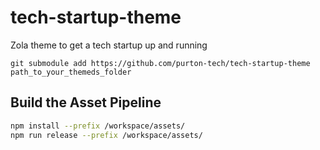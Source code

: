 # tech-startup-theme

Zola theme to get a tech startup up and running

```
git submodule add https://github.com/purton-tech/tech-startup-theme path_to_your_themeds_folder
```

## Build the Asset Pipeline

```sh
npm install --prefix /workspace/assets/
npm run release --prefix /workspace/assets/
```
